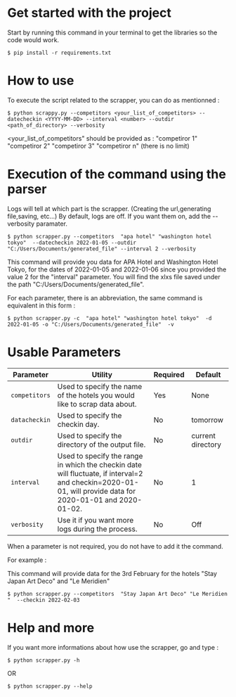 # Get started with the project
Start by running this command in your terminal to get the libraries so the code would work.

`$ pip install -r requirements.txt`


# How to use

To execute the script related to the scrapper, you can do as mentionned :

`$ python scrappy.py --competitors <your_list_of_competitors> --datecheckin <YYYY-MM-DD> --interval <number> --outdir <path_of_directory> --verbosity`

<your_list_of_competitors" should be provided as : "competiror 1" "competiror 2" "competiror 3" "competiror n" (there is no limit)


# Execution of the command using the parser
Logs will tell at which part is the scrapper. (Creating the url,generating file,saving, etc...)
By default, logs are off. If you want them on, add the --verbosity paramater.

`$ python scrapper.py --competitors  "apa hotel" "washington hotel tokyo"  --datecheckin 2022-01-05 --outdir "C:/Users/Documents/generated_file" --interval 2 --verbosity`

This command will provide you data for APA Hotel and Washington Hotel Tokyo, for the dates of 2022-01-05 and 2022-01-06 since you provided the value 2 for the "interval" parameter. You will find the xlxs file saved under the path "C:/Users/Documents/generated_file".


For each parameter, there is an abbreviation, the same command is equivalent in this form : 

`$ python scrapper.py -c  "apa hotel" "washington hotel tokyo"  -d 2022-01-05 -o "C:/Users/Documents/generated_file"  -v`




# Usable Parameters

| Parameter     | Utility                                                                                                                                                     | Required | Default           |
|---------------|-------------------------------------------------------------------------------------------------------------------------------------------------------------|----------|-------------------|
| `competitors` | Used to specify the name of the hotels you would like to scrap data about.                                                                                  | Yes      | None              |
| `datacheckin` | Used to specify the checkin day.                                                                                                                            | No       | tomorrow          |
| `outdir`      | Used to specify the directory of the output file.                                                                                                           | No       | current directory |
| `interval`    | Used to specify the range in which the checkin date will fluctuate,  if interval=2 and checkin=2020-01-01, will provide data for 2020-01-01 and 2020-01-02. | No       | 1                 |
| `verbosity`   | Use it if you want more logs during the process.                                                                                                            | No       | Off               |


When a parameter is not required, you do not have to add  it the command.

For example :

This  command will provide data for the 3rd February for the hotels "Stay Japan Art Deco" and  "Le Meridien"

`$ python scrapper.py --competitors  "Stay Japan Art Deco" "Le Meridien "  --checkin 2022-02-03`


# Help and more

If you want more informations about how use the scrapper, go and type :

`$ python scrapper.py -h`

OR

`$ python scrapper.py --help`



